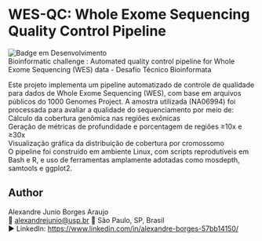 # WES-QC: Whole Exome Sequencing Quality Control Pipeline
![Badge em Desenvolvimento](http://img.shields.io/static/v1?label=STATUS&message=EM%20DESENVOLVIMENTO&color=GREEN&style=for-the-badge)  
Bioinformatic challenge : Automated quality control pipeline for Whole Exome Sequencing (WES) data - Desafio Técnico Bioinformata


Este projeto implementa um pipeline automatizado de controle de qualidade para dados de Whole Exome Sequencing (WES), com base em arquivos públicos do 1000 Genomes Project. A amostra utilizada (NA06994) foi processada para avaliar a qualidade do sequenciamento por meio de:  
Cálculo da cobertura genômica nas regiões exônicas  
Geração de métricas de profundidade e porcentagem de regiões ≥10x e ≥30x  
Visualização gráfica da distribuição de cobertura por cromossomo  
O pipeline foi construído em ambiente Linux, com scripts reprodutíveis em Bash e R, e uso de ferramentas amplamente adotadas como mosdepth, samtools e ggplot2.



## Author
Alexandre Junio Borges Araujo  
📧 alexandrejunio@usp.br
📍 São Paulo, SP, Brasil  
▶️ LinkedIn: https://www.linkedin.com/in/alexandre-borges-57bb14150/
